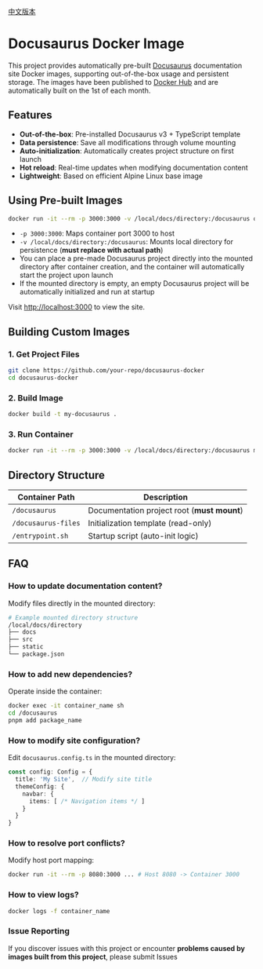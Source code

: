 [中文版本](https://github.com/OnesoftQwQ/Docusaurus-Docker/blob/master/README.md)

# Docusaurus Docker Image

This project provides automatically pre-built [Docusaurus](https://docusaurus.io/) documentation site Docker images, supporting out-of-the-box usage and persistent storage. The images have been published to [Docker Hub](https://hub.docker.com/r/onesoftqwq/docusaurus) and are automatically built on the 1st of each month.

## Features

- **Out-of-the-box**: Pre-installed Docusaurus v3 + TypeScript template
- **Data persistence**: Save all modifications through volume mounting
- **Auto-initialization**: Automatically creates project structure on first launch
- **Hot reload**: Real-time updates when modifying documentation content
- **Lightweight**: Based on efficient Alpine Linux base image

## Using Pre-built Images

```bash
docker run -it --rm -p 3000:3000 -v /local/docs/directory:/docusaurus onesoftqwq/docusaurus
```

- `-p 3000:3000`: Maps container port 3000 to host
- `-v /local/docs/directory:/docusaurus`: Mounts local directory for persistence (**must replace with actual path**)
- You can place a pre-made Docusaurus project directly into the mounted directory after container creation, and the container will automatically start the project upon launch
- If the mounted directory is empty, an empty Docusaurus project will be automatically initialized and run at startup

Visit [http://localhost:3000](http://localhost:3000) to view the site.

## Building Custom Images

### 1. Get Project Files
```bash
git clone https://github.com/your-repo/docusaurus-docker
cd docusaurus-docker
```

### 2. Build Image
```bash
docker build -t my-docusaurus .
```

### 3. Run Container
```bash
docker run -it --rm -p 3000:3000 -v /local/docs/directory:/docusaurus my-docusaurus
```

## Directory Structure

| Container Path | Description |
|----------|------|
| `/docusaurus` | Documentation project root (**must mount**) |
| `/docusaurus-files` | Initialization template (read-only) |
| `/entrypoint.sh` | Startup script (auto-init logic) |

## FAQ

### How to update documentation content?
Modify files directly in the mounted directory:
```bash
# Example mounted directory structure
/local/docs/directory
├── docs
├── src
├── static
└── package.json
```

### How to add new dependencies?
Operate inside the container:
```bash
docker exec -it container_name sh
cd /docusaurus
pnpm add package_name
```

### How to modify site configuration?
Edit `docusaurus.config.ts` in the mounted directory:
```ts
const config: Config = {
  title: 'My Site',  // Modify site title
  themeConfig: {
    navbar: {
      items: [ /* Navigation items */ ]
    }
  }
}
```

### How to resolve port conflicts?
Modify host port mapping:
```bash
docker run -it --rm -p 8080:3000 ... # Host 8080 -> Container 3000
```

### How to view logs?
```bash
docker logs -f container_name
```

### Issue Reporting
If you discover issues with this project or encounter **problems caused by images built from this project**, please submit Issues
